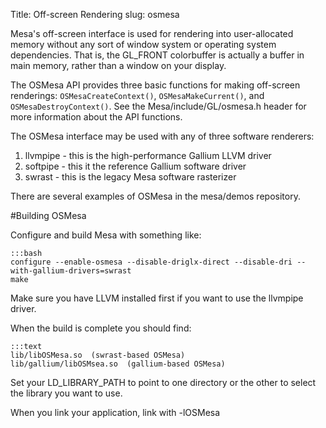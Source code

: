 Title: Off-screen Rendering
slug: osmesa

Mesa's off-screen interface is used for rendering into user-allocated memory
without any sort of window system or operating system dependencies.
That is, the GL_FRONT colorbuffer is actually a buffer in main memory,
rather than a window on your display.

The OSMesa API provides three basic functions for making off-screen
renderings: ```OSMesaCreateContext()```, ```OSMesaMakeCurrent()```, and
```OSMesaDestroyContext()```.  See the Mesa/include/GL/osmesa.h header for
more information about the API functions.

The OSMesa interface may be used with any of three software renderers:

1. llvmpipe - this is the high-performance Gallium LLVM driver
2. softpipe - this it the reference Gallium software driver
3. swrast - this is the legacy Mesa software rasterizer

There are several examples of OSMesa in the mesa/demos repository.


#Building OSMesa

Configure and build Mesa with something like:

    :::bash
    configure --enable-osmesa --disable-driglx-direct --disable-dri --with-gallium-drivers=swrast
    make


Make sure you have LLVM installed first if you want to use the llvmpipe driver.

When the build is complete you should find:

    :::text
    lib/libOSMesa.so  (swrast-based OSMesa)
    lib/gallium/libOSMsea.so  (gallium-based OSMesa)

Set your LD_LIBRARY_PATH to point to one directory or the other to select
the library you want to use.

When you link your application, link with -lOSMesa